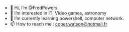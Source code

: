 - 👋 Hi, I’m @FredPowers
- 👀 I’m interested in IT, Video games, astronomy
- 🌱 I’m currently learning powershell, computer network.
- 📫 How to reach me : coper.watson@hotmail.fr

<!---
FredPowers/FredPowers is a ✨ special ✨ repository because its `README.md` (this file) appears on your GitHub profile.
You can click the Preview link to take a look at your changes.
--->

